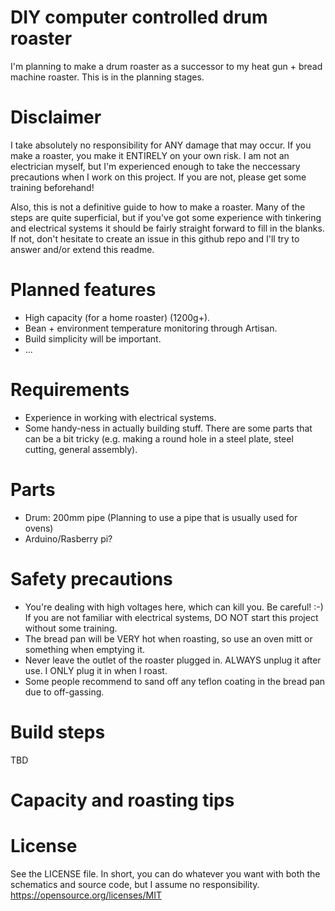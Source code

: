 # DIY computer controlled drum roaster

I'm planning to make a drum roaster as a successor to my heat gun + bread machine roaster. This is in the planning stages.

# Disclaimer
I take absolutely no responsibility for ANY damage that may occur. If you make a roaster, you make it ENTIRELY on your own risk. I am not an electrician myself, but I'm experienced enough to take the neccessary precautions when I work on this project. If you are not, please get some training beforehand!

Also, this is not a definitive guide to how to make a roaster. Many of the steps are quite superficial, but if you've got some experience with tinkering and electrical systems it should be fairly straight forward to fill in the blanks. If not, don't hesitate to create an issue in this github repo and I'll try to answer and/or extend this readme.

# Planned features
* High capacity (for a home roaster) (1200g+).
* Bean + environment temperature monitoring through Artisan.
* Build simplicity will be important.
* ...

# Requirements
* Experience in working with electrical systems.
* Some handy-ness in actually building stuff. There are some parts that can be a bit tricky (e.g. making a round hole in a steel plate, steel cutting, general assembly).

# Parts
* Drum: 200mm pipe (Planning to use a pipe that is usually used for ovens)
* Arduino/Rasberry pi?

# Safety precautions
* You're dealing with high voltages here, which can kill you. Be careful! :-) If you are not familiar with electrical systems, DO NOT start this project without some training.
* The bread pan will be VERY hot when roasting, so use an oven mitt or something when emptying it.
* Never leave the outlet of the roaster plugged in. ALWAYS unplug it after use. I ONLY plug it in when I roast.
* Some people recommend to sand off any teflon coating in the bread pan due to off-gassing.

# Build steps
TBD

# Capacity and roasting tips

# License
See the LICENSE file. In short, you can do whatever you want with both the schematics and source code, but I assume no responsibility. https://opensource.org/licenses/MIT